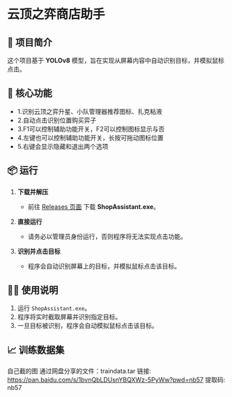 # 云顶之弈商店助手

## 🚀 项目简介

这个项目基于 **YOLOv8** 模型，旨在实现从屏幕内容中自动识别目标，并模拟鼠标点击。

## 🔧 核心功能
- 1.识别云顶之弈升星、小队管理器推荐图标、扎克粘液
- 2.自动点击识别位置购买弈子
- 3.F1可以控制辅助功能开关，F2可以控制图标显示与否
- 4.左键也可以控制辅助功能开关，长按可拖动图标位置
- 5.右键会显示隐藏和退出两个选项
## 📦 运行

1. **下载并解压**
   - 前往 [Releases 页面](https://github.com/your-repo/releases) 下载 **ShopAssistant.exe**。

2. **直接运行**
   - 请务必以管理员身份运行，否则程序将无法实现点击功能。

3. **识别并点击目标**
   - 程序会自动识别屏幕上的目标，并模拟鼠标点击该目标。

## 🧑‍💻 使用说明

1. 运行 `ShopAssistant.exe`。
2. 程序将实时截取屏幕并识别指定目标。
3. 一旦目标被识别，程序会自动模拟鼠标点击该目标。

## 📈 训练数据集
自己截的图
通过网盘分享的文件：traindata.tar
链接: https://pan.baidu.com/s/1bvnQbLDUsnYBQXWz-5PyWw?pwd=nb57 提取码: nb57
